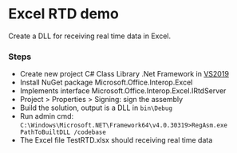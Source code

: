 ﻿# Excel RTD demo
Create a DLL for receiving real time data in Excel.  


### Steps
* Create new project C# Class Library .Net Framework in [VS2019](https://visualstudio.microsoft.com/thank-you-downloading-visual-studio/?sku=Community&rel=16)
* Install NuGet package Microsoft.Office.Interop.Excel
* Implements interface Microsoft.Office.Interop.Excel.IRtdServer
* Project > Properties > Signing: sign the assembly
* Build the solution, output is a DLL in `bin\Debug`
* Run admin cmd:  
`C:\Windows\Microsoft.NET\Framework64\v4.0.30319>RegAsm.exe PathToBuiltDLL /codebase`  
* The Excel file TestRTD.xlsx should receiving real time data
